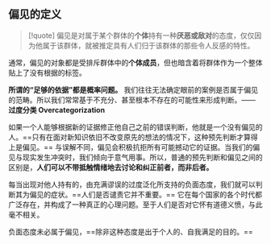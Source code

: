 
## 偏见的定义

> [!quote] 偏见是对属于某个群体的**个体**持有一种**厌恶或敌对**的态度，仅仅因为他属于该群体，就被推定具有人们归于该群体的那些令人反感的特性。



通常，偏见的对象都是受排斥群体中的**个体成员**，但也暗含着将群体作为一个整体贴上了没有根据的标签。

**所谓的“足够的依据”都是概率问题。** 我们往往无法确定眼前的案例是否属于偏见的范畴。所以我们常常基于不充分、甚至根本不存在的可能性来形成判断。—— **过度分类 Overcategorization**

如果一个人能够根据新的证据修正他自己之前的错误判断，他就是一个没有偏见的人。==只有在面对新知识依旧不改变原先的想法的情况下，这种预先判断才算得上是偏见。== 与误解不同，偏见会积极抗拒所有可能撼动它的证据。当我们的偏见与现实发生冲突时，我们倾向于意气用事。所以，普通的预先判断和偏见之间的区别是，**人们可以不带抵触情绪地去讨论和纠正前者，而非后者。**

每当出现对他人持有的，由充满谬误的过度泛化所支持的负面态度，我们就可以判断其为偏见的症状。==人们是否谴责它并不重要。== 它在每个国家的各个时代都广泛存在，并构成了一种真正的心理问题。至于人们是否对它怀有道德义愤，与此毫不相关。

负面态度未必属于偏见，==除非这种态度是出于个人的、自我满足的目的。==


